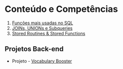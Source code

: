 # Conteúdo e Competências

1. [Funções mais usadas no SQL](dia-1-funcoes-mais-usadas-no-sql)
2. [JOINs, UNIONs e Subqueries](dia-2-descomplicando-joins-unions-e-subqueries)
3. [Stored Routines & Stored Functions](dia-3-stored-routines-stored-functions)

## Projetos Back-end
- Projeto - [Vocabulary Booster](https://github.com/tryber/sd-010-b-mysql-vocabulary-booster/tree/palenske-mysql-vocabulary-booster)

